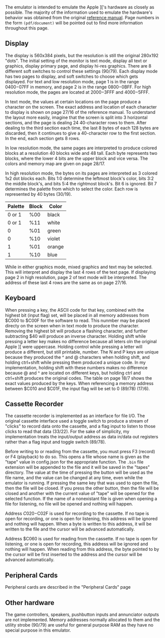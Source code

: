 <!--not to html-->

The emulator is intended to emulate the Apple ]['s hardware as closely as possible. The majority of the
information used to emulate the hardware's behavior was obtained from the original
[reference manual](http://www.apple-iigs.info/doc/fichiers/appleiiref.pdf).
Page numbers in the form `(pdf/document)` will be pointed out to find more information throughout this page.

## Display

The display is 560x384 pixels, but the resolution is still the original 280x192 "dots". The initial setting
of the monitor is text mode, display all text or graphics, display primary page, and display hi-res
graphics. There are 8 different soft switches to control these settings (90/79). Each display mode has two
pages to display, and soft switches to choose which gets displayed. For text and low resolution mode, page 1
is in the range $0400-$07FF in memory, and page 2 is in the range $0800-$0BFF. For high resolution mode, the
pages are located at $2000-$3FFF and $4000-$5FFF.

In text mode, the values at certain locations on the page produce a character on the screen. The exact
address and location of each character to display is shown on page 27/16 of the reference manual. To
understand the layout more easily, imagine that the screen is split into 3 horizontal sections, and the
page is dealing 24 40-character rows to them. After dealing to the third section each time, the last 8 bytes
of each 128 bytes are discarded, then it continues to give a 40-character row to the first section. In the
end, each section gets 8 rows.

In low resolution mode, the same pages are interpreted to produce colored blocks at a resolution 40 blocks
wide and 48 tall. Each byte represents two blocks, where the lower 4 bits are the upper block and vice versa.
The colors and memory map are given on page 28/17.

In high resolution mode, the bytes on its pages are interpreted as 3 colored 1x2 dot blocks each. Bits 1:0
determine the leftmost block's color, bits 3:2 the middle block's, and bits 5:4 the rightmost block's. Bit 6
is ignored. Bit 7 determines the palette from which to select the color. Each row is represented by 40 bytes
(30/19).

| Palette | Block | Color  |
|---------|-------|--------|
| 0 or 1  | %00   | black  |
| 0 or 1  | %11   | white  |
| 0       | %01   | green  |
| 0       | %10   | violet |
| 1       | %01   | orange |
| 1       | %10   | blue   |

While in either graphics mode, mixed graphics and text may be selected. This will interpret and display the
last 4 rows of the text page. If displaying page 2 in high resolution, page 2 of text mode will be interpreted.
The address of these last 4 rows are the same as on page 27/16.

## Keyboard

When pressing a key, the ASCII code for that key, combined with the highest bit (input flag) set, will be
placed in all memory addresses from $C000 to $C00F for the software to read. This nunmber may be placed
directy on the screen when in text mode to produce the character. Removing the highest bit will produce a
flashing character, and further subtracting $40 will produce an inverse character. Holding shift while
pressing a letter key makes no difference because all leters oln the original Apple ][ were uppercase.
Holding control while pressing a letter will produce a different, but still printable, number. The N and P
keys are unique because they produced the ^ and @ characters when holding shift, and holding ctrl+shift
while pressing them produced a unique code. In my implementation, holding shift with these numbers makes no
difference because @ and ^ are located on different keys, but holding ctrl and ctrl+shift produces the
original codes. The table on page 18/7 shows the exact values produced by the keys. When referencing a
memory address between $C010 and $C01F, the input flag will be set to 0 (89/78) (17/6).

## Cassette Recorder

The cassette recorder is implemented as an interface for file I/O. The original cassette interface used a
toggle switch to produce a stream of "clicks" to record data onto the cassette, and a flag input to listen
to those clicks to read that data (33/22). For the sake of simplicity, my implementation treats the
input/output address as data in/data out registers rather than a flag input and toggle switch (89/78).

Before writing to or reading from the cassette, you must press F3 (record) or F4 (playback) to do so.
This opens a file whose name is given as the "tape" value in config.json for the appropriate function.
The `.bin` file extension will be appended to the file and it will be saved in the "tapes" directory.
The value at the time of pressing the button will be used as the file name, and the value can be changed
at any time, even while the emulator is running. If pressing the same key that was used to open the file,
then the file will be closed. If you press the other button, then the file will be closed and another
with the current value of "tape" will be opened for the selected function. If the name of a nonexistant
file is given when opening a file for listening, no file will be opened and nothing will happen.

Address $C020-$C02F is used for recording to the cassette. If no tape is open for recording, or one is open for
listening, this address will be ignored and nothing will happen. When a byte is written to this address,
it will be written to the file and the cursor will be advanced automatically.

Address $C060 is used for reading from the cassette. If no tape is open for listening, or one is open for
recording, this address will be ignored and nothing will happen. When reading from this address, the
byte pointed to by the cursor will be first inserted to the address and the cursor will be advanced
automatically.

## Peripheral Cards

Peripheral cards are described in the "Peripheral Cards" page

## Other hardware

The game controllers, speakers, pushbutton inputs and annunciator outputs are not implemented. Memory
addresses normally allocated to them and the utility strobe (90/79) are useful for general purpose RAM
as they have no special purpose in this emulator.

